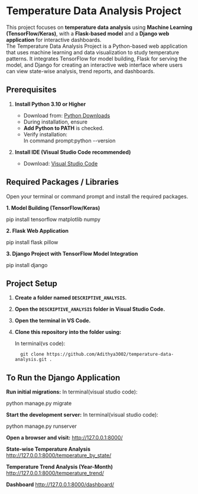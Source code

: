 
# Temperature Data Analysis Project   

This project focuses on **temperature data analysis** using **Machine Learning (TensorFlow/Keras)**, with a **Flask-based model** and a **Django web application** for interactive dashboards.  
The Temperature Data Analysis Project is a Python-based web application that uses machine learning and data visualization to study temperature patterns. It integrates TensorFlow for model building, Flask for serving the model, and Django for creating an interactive web interface where users can view state-wise analysis, trend reports, and dashboards.


## Prerequisites  

1. **Install Python 3.10 or Higher**  
   - Download from: [Python Downloads](https://www.python.org/downloads/)  
   - During installation, ensure
   - **Add Python to PATH** is checked.  
   - Verify installation:  
    In command prompt:python --version

2. **Install IDE (Visual Studio Code recommended)**  
   - Download: [Visual Studio Code](https://code.visualstudio.com/)  



## Required Packages / Libraries  

Open your terminal or command prompt and install the required packages.  

**1. Model Building (TensorFlow/Keras)**

pip install tensorflow matplotlib numpy

**2. Flask Web Application**

pip install flask pillow

**3. Django Project with TensorFlow Model Integration**

pip install django      

##  Project Setup  

1. **Create a folder named `DESCRIPTIVE_ANALYSIS`.**  
2. **Open the `DESCRIPTIVE_ANALYSIS` folder in Visual Studio Code.**  
3. **Open the terminal in VS Code.**  
4. **Clone this repository into the folder using:**

   In terminal(vs code):
   
         git clone https://github.com/Adithya3002/temperature-data-analysis.git .   


## To Run the Django Application

**Run initial migrations:**
In terminal(visual studio code):

python manage.py migrate

**Start the development server:**
In terminal(visual studio code):

python manage.py runserver

**Open a browser and visit:**
http://127.0.0.1:8000/

**State-wise Temperature Analysis**
http://127.0.0.1:8000/temperature_by_state/

**Temperature Trend Analysis (Year-Month)**
http://127.0.0.1:8000/temperature_trend/

**Dashboard**
http://127.0.0.1:8000/dashboard/   


